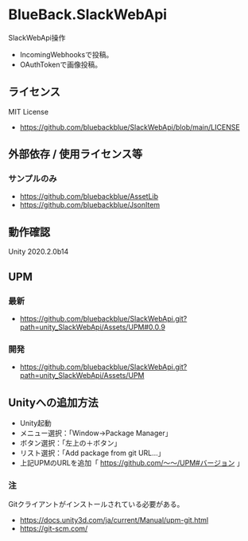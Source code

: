 # BlueBack.SlackWebApi
SlackWebApi操作
* IncomingWebhooksで投稿。
* OAuthTokenで画像投稿。

## ライセンス
MIT License
* https://github.com/bluebackblue/SlackWebApi/blob/main/LICENSE

## 外部依存 / 使用ライセンス等
### サンプルのみ
* https://github.com/bluebackblue/AssetLib
* https://github.com/bluebackblue/JsonItem

## 動作確認
Unity 2020.2.0b14

## UPM
### 最新
* https://github.com/bluebackblue/SlackWebApi.git?path=unity_SlackWebApi/Assets/UPM#0.0.9
### 開発
* https://github.com/bluebackblue/SlackWebApi.git?path=unity_SlackWebApi/Assets/UPM

## Unityへの追加方法
* Unity起動
* メニュー選択：「Window->Package Manager」
* ボタン選択：「左上の＋ボタン」
* リスト選択：「Add package from git URL...」
* 上記UPMのURLを追加「 https://github.com/～～/UPM#バージョン 」
### 注
Gitクライアントがインストールされている必要がある。
* https://docs.unity3d.com/ja/current/Manual/upm-git.html
* https://git-scm.com/

